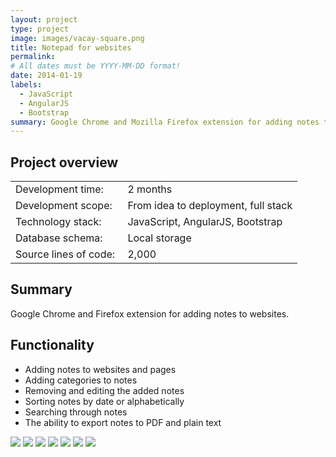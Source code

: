 ```yaml
---
layout: project
type: project
image: images/vacay-square.png
title: Notepad for websites
permalink: 
# All dates must be YYYY-MM-DD format!
date: 2014-01-19
labels:
  - JavaScript
  - AngularJS
  - Bootstrap
summary: Google Chrome and Mozilla Firefox extension for adding notes to websites.
---
```


## Project overview

<table>
  <tr>
    <td>Development time:&nbsp;</td>
    <td>2 months</td>
  </tr>
  <tr>
    <td>Development scope:&nbsp;</td>
    <td>From idea to deployment, full stack</td>
  </tr>
  <tr>
    <td>Technology stack:&nbsp;</td>
    <td>JavaScript, AngularJS, Bootstrap</td>
  </tr>
  <tr>
    <td>Database schema:&nbsp;</td>
    <td>Local storage</td>
  </tr>
  <tr>
    <td>Source lines of code:&nbsp;</td>
    <td>2,000</td>
  </tr>
</table>

## Summary

Google Chrome and Firefox extension for adding notes to websites.

## Functionality

- Adding notes to websites and pages
- Adding categories to notes
- Removing and editing the added notes
- Sorting notes by date or alphabetically
- Searching through notes
- The ability to export notes to PDF and plain text

<div class="ui small rounded images">
  <a href="../images/ap_01.png" target="_blank"><img class="ui image" src="../images/ap_01.png"></a>
  <a href="../images/ap_02.png" target="_blank"><img class="ui image" src="../images/ap_02.png"></a>
  <a href="../images/ap_03.png" target="_blank"><img class="ui image" src="../images/ap_03.png"></a>
  <a href="../images/ap_04.png" target="_blank"><img class="ui image" src="../images/ap_04.png"></a>
  <a href="../images/ap_05.png" target="_blank"><img class="ui image" src="../images/ap_05.png"></a>
  <a href="../images/ap_06.png" target="_blank"><img class="ui image" src="../images/ap_06.png"></a>
  <a href="../images/ap_07.png" target="_blank"><img class="ui image" src="../images/ap_07.png"></a>
</div>
